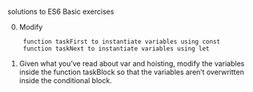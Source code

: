 solutions to ES6 Basic exercises

0. Modify

        function taskFirst to instantiate variables using const
        function taskNext to instantiate variables using let

1. Given what you’ve read about var and hoisting, modify the variables inside the function taskBlock so that the variables aren’t overwritten inside the conditional block.
